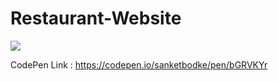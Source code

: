 # Restaurant-Website

![](https://i.postimg.cc/mrDV7rfk/Screenshot-80.png)

CodePen Link : https://codepen.io/sanketbodke/pen/bGRVKYr
